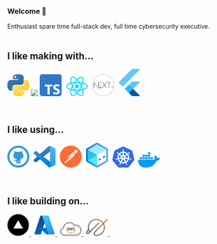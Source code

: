 ### Welcome 👋
Enthusiast spare time full-stack dev, full time cybersecurity executive.
<br>
<br>

## I like making with...
<p float="left">
<img alt="Python" width="50px" src="./images/python.png"/>
<img width="2px" src="https://upload.wikimedia.org/wikipedia/commons/4/48/BLANK_ICON.png">
<img alt="Typescript" width="50px" src="./images/typescript.png" />
<img width="2px" src="./images/blank.png">
<img alt="React" width="50px" src="./images/react.png"/>
<img width="2px" src="./images/blank.png">
<img alt="Next.js" width="50px" src="./images/nextjs.png"/>
<img width="2px" src="./images/blank.png">
<img alt="Flutter" width="50px" src="./images/flutter.png"/>
</p>
<br>

## I like using...
<p float="left">
<a href="https://github.com/">
<img alt="GitHub" width="50px" src="./images/github.png" /></a>
<img width="2px" src="./images/blank.png">
<a href="https://code.visualstudio.com/">
<img alt="VS Code" width="50px" src="./images/vscode.png" /></a>
<img width="2px" src="./images/blank.png">
<a href="https://www.postman.com/">
<img alt="Postman" width="50px" src="./images/postman.png" /></a>
<img width="2px" src="./images/blank.png">
<a href="https://dev.botframework.com/">
<img alt="Microsoft Bot Framework" width="50px" src="./images/composer.png" /></a>
<img width="2px" src="./images/blank.png">
<a href="https://docker.com/">
<img alt="Kubernetes" width="50px" src="./images/k8s.png" /></a>
<img width="2px" src="./images/blank.png">
<a href="https://docker.com/">
<img alt="Docker" width="50px" src="./images/docker.png" /></a>
</p>
<br>

## I like building on...
<p float="left">
<a href="https://vercel.com/">
<img alt="Vercel" width="50px" src="./images/vercel.png"/> </a>
<img width="2px" src="./images/blank.png">
<a href="https://azure.microsoft.com/">
<img alt="Azure" width="50px" src="./images/azure.png"/> </a>
<img width="2px" src="./images/blank.png">
<a href="https://aws.amazon.com/">
<img alt="AWS" width="50px" src="./images/aws.png"/> </a>
<img width="2px" src="./images/blank.png">
<a href="https://planetscale.com/">
<img alt="Planet Scale" width="50px" src="./images/planetscale.png"/> </a>
<img width="2px" src="./images/blank.png">
</p>